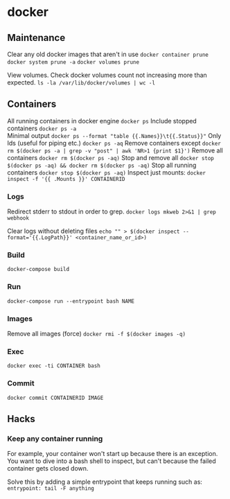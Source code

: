 # docker

## Maintenance

Clear any old docker images that aren't in use
  `docker container prune`
  `docker system prune -a`
  `docker volumes prune`

View volumes. Check docker volumes count not increasing more than expected.
  `ls -la /var/lib/docker/volumes | wc -l`

## Containers

All running containers in docker engine
  `docker ps`
Include stopped containers
  `docker ps -a`  
Minimal output
  `docker ps --format "table {{.Names}}\t{{.Status}}"`
Only Ids (useful for piping etc.)
```docker ps -aq```
Remove containers except
  `docker rm $(docker ps -a | grep -v "post" | awk 'NR>1 {print $1}')`
Remove all containers
  `docker rm $(docker ps -aq)`
Stop and remove all
  `docker stop $(docker ps -aq) && docker rm $(docker ps -aq)`
Stop all running containers
  `docker stop $(docker ps -aq)`
Inspect just mounts:
  `docker inspect -f '{{ .Mounts }}' CONTAINERID`

### Logs

Redirect stderr to stdout in order to grep.
  `docker logs mkweb 2>&1 | grep webhook`

Clear logs without deleting files
`echo "" > $(docker inspect --format='{{.LogPath}}' <container_name_or_id>)`

### Build
  `docker-compose build`

### Run
  `docker-compose run --entrypoint bash NAME`

### Images
Remove all images (force)
  `docker rmi -f $(docker images -q)`

### Exec
  `docker exec -ti CONTAINER bash`

### Commit
  `docker commit CONTAINERID IMAGE`

## Hacks
### Keep any container running
For example, your container won't start up because there is an exception. You want to dive into a bash shell to inspect, but can't because the failed container gets closed down.

Solve this by adding a simple entrypoint that keeps running such as:
  `entrypoint: tail -F anything`